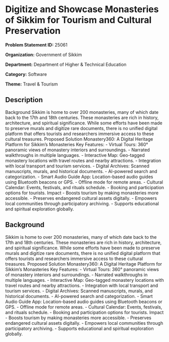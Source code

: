 # Digitize and Showcase Monasteries of Sikkim for Tourism and Cultural Preservation

**Problem Statement ID:** 25061

**Organization:** Government of Sikkim

**Department:** Department of Higher & Technical Education

**Category:** Software

**Theme:** Travel & Tourism

## Description

Background Sikkim is home to over 200 monasteries, many of which date back to the 17th and 18th centuries. These monasteries are rich in history, architecture, and spiritual significance. While some efforts have been made to preserve murals and digitize rare documents, there is no unified digital platform that offers tourists and researchers immersive access to these cultural treasures. Proposed Solution Monastery360: A Digital Heritage Platform for Sikkim’s Monasteries Key Features: - Virtual Tours: 360° panoramic views of monastery interiors and surroundings. - Narrated walkthroughs in multiple languages. - Interactive Map: Geo-tagged monastery locations with travel routes and nearby attractions. - Integration with local transport and tourism services. - Digital Archives: Scanned manuscripts, murals, and historical documents. - AI-powered search and categorization. - Smart Audio Guide App: Location-based audio guides using Bluetooth beacons or GPS. - Offline mode for remote areas. - Cultural Calendar: Events, festivals, and rituals schedule. - Booking and participation options for tourists. Impact - Boosts tourism by making monasteries more accessible. - Preserves endangered cultural assets digitally. - Empowers local communities through participatory archiving. - Supports educational and spiritual exploration globally.

## Background

Sikkim is home to over 200 monasteries, many of which date back to the 17th and 18th centuries. These monasteries are rich in history, architecture, and spiritual significance. While some efforts have been made to preserve murals and digitize rare documents, there is no unified digital platform that offers tourists and researchers immersive access to these cultural treasures. Proposed Solution Monastery360: A Digital Heritage Platform for Sikkim’s Monasteries Key Features: - Virtual Tours: 360° panoramic views of monastery interiors and surroundings. - Narrated walkthroughs in multiple languages. - Interactive Map: Geo-tagged monastery locations with travel routes and nearby attractions. - Integration with local transport and tourism services. - Digital Archives: Scanned manuscripts, murals, and historical documents. - AI-powered search and categorization. - Smart Audio Guide App: Location-based audio guides using Bluetooth beacons or GPS. - Offline mode for remote areas. - Cultural Calendar: Events, festivals, and rituals schedule. - Booking and participation options for tourists. Impact - Boosts tourism by making monasteries more accessible. - Preserves endangered cultural assets digitally. - Empowers local communities through participatory archiving. - Supports educational and spiritual exploration globally.

